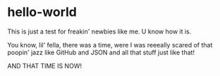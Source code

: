 # hello-world
This is just a test for freakin' newbies like me. U know how it is.

You know, lil' fella, there was a time, were I was reeeally scared of that poopin' jazz 
like GitHub and JSON and all that stuff just like that!

AND THAT TIME IS NOW!
